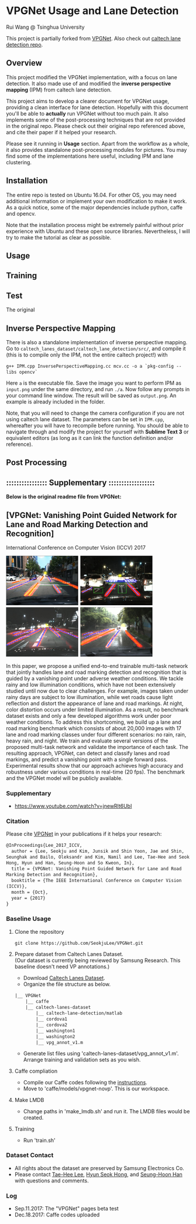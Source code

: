 # VPGNet Usage and Lane Detection

Rui Wang @ Tsinghua University

This project is partially forked from [VPGNet](https://github.com/SeokjuLee/VPGNet). Also check out [caltech lane detection repo](https://github.com/mohamedadaly/caltech-lane-detection).

## Overview
This project modified the VPGNet implementation, with a focus on lane detection. It also made use of and modified the __inverse perspective mapping__ (IPM) from caltech lane detection.

This project aims to develop a clearer document for VPGNet usage, providing a clean interface for lane detection. Hopefully with this document you'll be able to __actually__ run VPGNet without too much pain. It also implements some of the post-processing techniques that are not provided in the original repo. Please check out their original repo referenced above, and cite their paper if it helped your research.

Please see it running in **Usage** section. Apart from the workflow as a whole, it also provides standalone post-processing modules for pictures. You may find some of the implementations here useful, including IPM and lane clustering.

## Installation
The entire repo is tested on Ubuntu 16.04. For other OS, you may need additional information or implement your own modification to make it work. As a quick notice, some of the major dependencies include python, caffe and opencv.

Note that the installation process might be extremely painful without prior experience with Ubuntu and these open source libraries. Nevertheless, I will try to make the tutorial as clear as possible.

## Usage

## Training

## Test
The original

## Inverse Perspective Mapping
There is also a standalone implementation of inverse perspective mapping. Go to `caltech_lanes_dataset/caltech_lane_detection/src/`, and compile it (this is to compile only the IPM, not the entire caltech project!) with
~~~
g++ IPM.cpp InversePerspectiveMapping.cc mcv.cc -o a `pkg-config --libs opencv`
~~~
Here `a` is the executable file. Save the image you want to perform IPM as `input.png` under the same directory, and run `./a`. Now follow any prompts in your command line window. The result will be saved as `output.png`. An example is already included in the folder.

Note, that you will need to change the camera configuration if you are not using caltech lane dataset. The parameters can be set in `IPM.cpp`, whereafter you will have to recompile before running. You should be able to navigate through and modify the project for yourself with **Sublime Text 3** or equivalent editors (as long as it can link the function definition and/or reference).

## Post Processing

## ::::::::::::::::  Supplementary  ::::::::::::::::::
**Below is the original readme file from VPGNet:**
## [VPGNet: Vanishing Point Guided Network for Lane and Road Marking Detection and Recognition]

International Conference on Computer Vision (ICCV) 2017

<img src="./teaser.png" width="400">

In this paper, we propose a unified end-to-end trainable multi-task network that jointly handles lane and road marking detection and recognition that is guided by a vanishing point under adverse weather conditions. We tackle rainy and low illumination conditions, which have not been extensively studied until now due to clear challenges. For example, images taken under rainy days are subject to low illumination, while wet roads cause light reflection and distort the appearance of lane and road markings. At night, color distortion occurs under limited illumination. As a result, no benchmark dataset exists and only a few developed algorithms work under poor weather conditions. To address this shortcoming, we build up a lane and road marking benchmark which consists of about 20,000 images with 17 lane and road marking classes under four different scenarios: no rain, rain, heavy rain, and night. We train and evaluate several versions of the proposed multi-task network and validate the importance of each task. The resulting approach, VPGNet, can detect and classify lanes and road markings, and predict a vanishing point with a single forward pass. Experimental results show that our approach achieves high accuracy and robustness under various conditions in real-time (20 fps). The benchmark and the VPGNet model will be publicly available.


### Supplementary
+ https://www.youtube.com/watch?v=jnewRlt6UbI


### Citation
Please cite [VPGNet](http://openaccess.thecvf.com/content_iccv_2017/html/Lee_VPGNet_Vanishing_Point_ICCV_2017_paper.html) in your publications if it helps your research:

    @InProceedings{Lee_2017_ICCV,
      author = {Lee, Seokju and Kim, Junsik and Shin Yoon, Jae and Shin, Seunghak and Bailo, Oleksandr and Kim, Namil and Lee, Tae-Hee and Seok Hong, Hyun and Han, Seung-Hoon and So Kweon, In},
      title = {VPGNet: Vanishing Point Guided Network for Lane and Road Marking Detection and Recognition},
      booktitle = {The IEEE International Conference on Computer Vision (ICCV)},
      month = {Oct},
      year = {2017}
    }


### Baseline Usage
1) Clone the repository

    ```Shell
    git clone https://github.com/SeokjuLee/VPGNet.git
    ```

2. Prepare dataset from Caltech Lanes Dataset.<br/>
(Our dataset is currently being reviewed by Samsung Research. This baseline doesn't need VP annotations.)
    - Download [Caltech Lanes Dataset](http://www.mohamedaly.info/datasets/caltech-lanes).
    - Organize the file structure as below.
    ```Shell
    |__ VPGNet
        |__ caffe
        |__ caltech-lanes-dataset
            |__ caltech-lane-detection/matlab
            |__ cordova1
            |__ cordova2
            |__ washington1
            |__ washington2
            |__ vpg_annot_v1.m
    ```
    - Generate list files using 'caltech-lanes-dataset/vpg_annot_v1.m'. Arrange training and validation sets as you wish.

3. Caffe compliation
    - Compile our Caffe codes following the [instructions](http://caffe.berkeleyvision.org/installation.html).
    - Move to 'caffe/models/vpgnet-novp'. This is our workspace.

4. Make LMDB
    - Change paths in 'make_lmdb.sh' and run it. The LMDB files would be created.

5. Training
    - Run 'train.sh'


### Dataset Contact
+ All rights about the dataset are preserved by Samsung Electronics Co.
+ Please contact [Tae-Hee Lee](mailto:th810.lee@samsung.com), [Hyun Seok Hong](mailto:hyunseok76.hong@samsung.com), and [Seung-Hoon Han](mailto:luoes.han@samsung.com) with questions and comments.


### Log
+ Sep.11.2017: The "VPGNet" pages beta test
+ Dec.18.2017: Caffe codes uploaded
